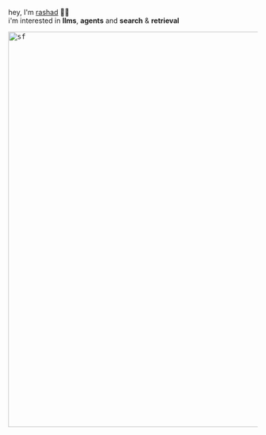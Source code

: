 
hey, I'm [rashad](https://rashadphz.com) 👋🏿
<br>
i'm interested in **llms**, **agents** and **search** & **retrieval**

<kbd><img width="800" src="https://github.com/rashadphz/rashadphz/assets/20783686/d85fd24d-bacc-4f75-aa4e-cfc10f538a0b" alt="sf"></kbd>
